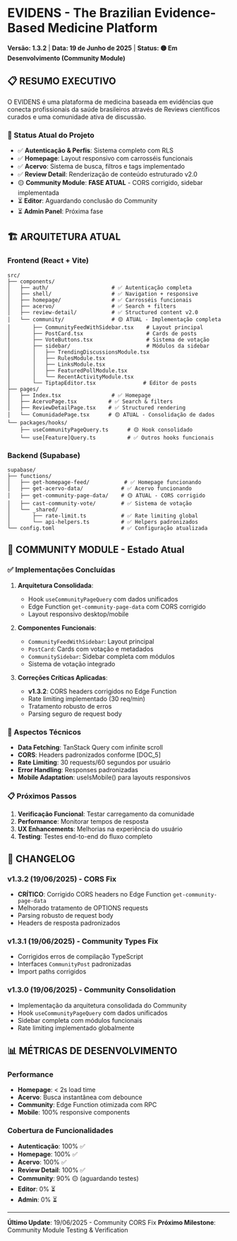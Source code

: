 
# EVIDENS - The Brazilian Evidence-Based Medicine Platform
**Versão: 1.3.2** | **Data: 19 de Junho de 2025** | **Status: 🟡 Em Desenvolvimento (Community Module)**

## 📋 RESUMO EXECUTIVO

O EVIDENS é uma plataforma de medicina baseada em evidências que conecta profissionais da saúde brasileiros através de Reviews científicos curados e uma comunidade ativa de discussão.

### 🎯 Status Atual do Projeto
- ✅ **Autenticação & Perfis**: Sistema completo com RLS
- ✅ **Homepage**: Layout responsivo com carrosséis funcionais  
- ✅ **Acervo**: Sistema de busca, filtros e tags implementado
- ✅ **Review Detail**: Renderização de conteúdo estruturado v2.0
- 🟡 **Community Module**: **FASE ATUAL** - CORS corrigido, sidebar implementada
- ⏳ **Editor**: Aguardando conclusão do Community
- ⏳ **Admin Panel**: Próxima fase

## 🏗️ ARQUITETURA ATUAL

### Frontend (React + Vite)
```
src/
├── components/
│   ├── auth/                    # ✅ Autenticação completa
│   ├── shell/                   # ✅ Navigation + responsive
│   ├── homepage/                # ✅ Carrosséis funcionais
│   ├── acervo/                  # ✅ Search + filters
│   ├── review-detail/           # ✅ Structured content v2.0
│   └── community/               # 🟡 ATUAL - Implementação completa
│       ├── CommunityFeedWithSidebar.tsx    # Layout principal
│       ├── PostCard.tsx                    # Cards de posts
│       ├── VoteButtons.tsx                 # Sistema de votação
│       ├── sidebar/                        # Módulos da sidebar
│       │   ├── TrendingDiscussionsModule.tsx
│       │   ├── RulesModule.tsx
│       │   ├── LinksModule.tsx
│       │   ├── FeaturedPollModule.tsx
│       │   └── RecentActivityModule.tsx
│       └── TiptapEditor.tsx               # Editor de posts
├── pages/
│   ├── Index.tsx                # ✅ Homepage
│   ├── AcervoPage.tsx          # ✅ Search & filters
│   ├── ReviewDetailPage.tsx    # ✅ Structured rendering
│   └── ComunidadePage.tsx      # 🟡 ATUAL - Consolidação de dados
└── packages/hooks/
    ├── useCommunityPageQuery.ts      # 🟡 Hook consolidado
    └── use[Feature]Query.ts          # ✅ Outros hooks funcionais
```

### Backend (Supabase)
```
supabase/
├── functions/
│   ├── get-homepage-feed/           # ✅ Homepage funcionando
│   ├── get-acervo-data/            # ✅ Acervo funcionando  
│   ├── get-community-page-data/    # 🟡 ATUAL - CORS corrigido
│   ├── cast-community-vote/        # ✅ Sistema de votação
│   └── _shared/
│       ├── rate-limit.ts           # ✅ Rate limiting global
│       └── api-helpers.ts          # ✅ Helpers padronizados
└── config.toml                     # ✅ Configuração atualizada
```

## 🚀 COMMUNITY MODULE - Estado Atual

### ✅ Implementações Concluídas
1. **Arquitetura Consolidada**: 
   - Hook `useCommunityPageQuery` com dados unificados
   - Edge Function `get-community-page-data` com CORS corrigido
   - Layout responsivo desktop/mobile

2. **Componentes Funcionais**:
   - `CommunityFeedWithSidebar`: Layout principal
   - `PostCard`: Cards com votação e metadados
   - `CommunitySidebar`: Sidebar completa com módulos
   - Sistema de votação integrado

3. **Correções Críticas Aplicadas**:
   - **v1.3.2**: CORS headers corrigidos no Edge Function
   - Rate limiting implementado (30 req/min)
   - Tratamento robusto de erros
   - Parsing seguro de request body

### 🔧 Aspectos Técnicos
- **Data Fetching**: TanStack Query com infinite scroll
- **CORS**: Headers padronizados conforme [DOC_5]
- **Rate Limiting**: 30 requests/60 segundos por usuário
- **Error Handling**: Responses padronizadas
- **Mobile Adaptation**: useIsMobile() para layouts responsivos

### 📋 Próximos Passos
1. **Verificação Funcional**: Testar carregamento da comunidade
2. **Performance**: Monitorar tempos de resposta
3. **UX Enhancements**: Melhorias na experiência do usuário
4. **Testing**: Testes end-to-end do fluxo completo

## 🔄 CHANGELOG

### v1.3.2 (19/06/2025) - CORS Fix
- **CRÍTICO**: Corrigido CORS headers no Edge Function `get-community-page-data`
- Melhorado tratamento de OPTIONS requests
- Parsing robusto de request body
- Headers de resposta padronizados

### v1.3.1 (19/06/2025) - Community Types Fix
- Corrigidos erros de compilação TypeScript
- Interfaces `CommunityPost` padronizadas
- Import paths corrigidos

### v1.3.0 (19/06/2025) - Community Consolidation
- Implementação da arquitetura consolidada do Community
- Hook `useCommunityPageQuery` com dados unificados
- Sidebar completa com módulos funcionais
- Rate limiting implementado globalmente

## 📊 MÉTRICAS DE DESENVOLVIMENTO

### Performance
- **Homepage**: < 2s load time
- **Acervo**: Busca instantânea com debounce
- **Community**: Edge Function otimizada com RPC
- **Mobile**: 100% responsive components

### Cobertura de Funcionalidades
- **Autenticação**: 100% ✅
- **Homepage**: 100% ✅
- **Acervo**: 100% ✅
- **Review Detail**: 100% ✅
- **Community**: 90% 🟡 (aguardando testes)
- **Editor**: 0% ⏳
- **Admin**: 0% ⏳

---
**Último Update**: 19/06/2025 - Community CORS Fix
**Próximo Milestone**: Community Module Testing & Verification
